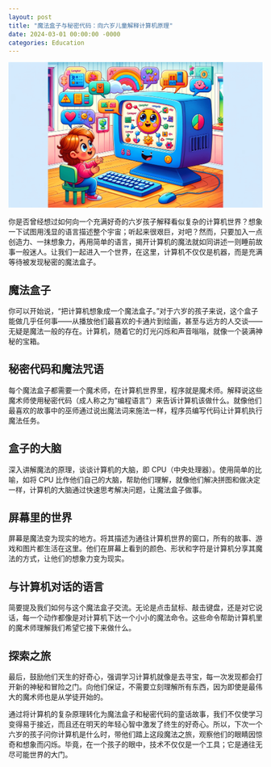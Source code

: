```yaml
---
layout: post
title: "魔法盒子与秘密代码：向六岁儿童解释计算机原理"
date: 2024-03-01 00:00:00 -0000
categories: Education
---
```


![魔法盒子与秘密代码：向六岁儿童解释计算机原理](https://raw.githubusercontent.com/jamiesun/images/master/default/PmfHTN.png)

你是否曾经想过如何向一个充满好奇的六岁孩子解释看似复杂的计算机世界？想象一下试图用浅显的语言描述整个宇宙；听起来很艰巨，对吧？然而，只要加入一点创造力、一抹想象力，再用简单的语言，揭开计算机的魔法就如同讲述一则睡前故事一般迷人。让我们一起进入一个世界，在这里，计算机不仅仅是机器，而是充满等待被发现秘密的魔法盒子。

## 魔法盒子

你可以开始说，“把计算机想象成一个魔法盒子。”对于六岁的孩子来说，这个盒子能做几乎任何事——从播放他们最喜欢的卡通片到绘画，甚至与远方的人交谈——无疑是魔法一般的存在。计算机，随着它的灯光闪烁和声音嗡嗡，就像一个装满神秘的宝箱。

## 秘密代码和魔法咒语

每个魔法盒子都需要一个魔术师，在计算机世界里，程序就是魔术师。解释说这些魔术师使用秘密代码（成人称之为“编程语言”）来告诉计算机该做什么。就像他们最喜欢的故事中的巫师通过说出魔法词来施法一样，程序员编写代码让计算机执行魔法任务。

## 盒子的大脑

深入讲解魔法的原理，谈谈计算机的大脑，即 CPU（中央处理器）。使用简单的比喻，如将 CPU 比作他们自己的大脑，帮助他们理解，就像他们解决拼图和做决定一样，计算机的大脑通过快速思考解决问题，让魔法盒子做事。

## 屏幕里的世界

屏幕是魔法变为现实的地方。将其描述为通往计算机世界的窗口，所有的故事、游戏和图片都生活在这里。他们在屏幕上看到的颜色、形状和字符是计算机分享其魔法的方式，让他们的想象力变为现实。

## 与计算机对话的语言

简要提及我们如何与这个魔法盒子交流。无论是点击鼠标、敲击键盘，还是对它说话，每一个动作都像是对计算机下达一个小小的魔法命令。这些命令帮助计算机里的魔术师理解我们希望它接下来做什么。

## 探索之旅

最后，鼓励他们天生的好奇心，强调学习计算机就像是去寻宝，每一次发现都会打开新的神秘和冒险之门。向他们保证，不需要立刻理解所有东西，因为即使是最伟大的魔术师也是从学徒开始的。

通过将计算机的复杂原理转化为魔法盒子和秘密代码的童话故事，我们不仅使学习变得易于接近，而且还在明天的年轻心智中激发了终生的好奇心。所以，下次一个六岁的孩子问你计算机是什么时，带他们踏上这段魔法之旅，观察他们的眼睛因惊奇和想象而闪烁。毕竟，在一个孩子的眼中，技术不仅仅是一个工具；它是通往无尽可能世界的大门。
